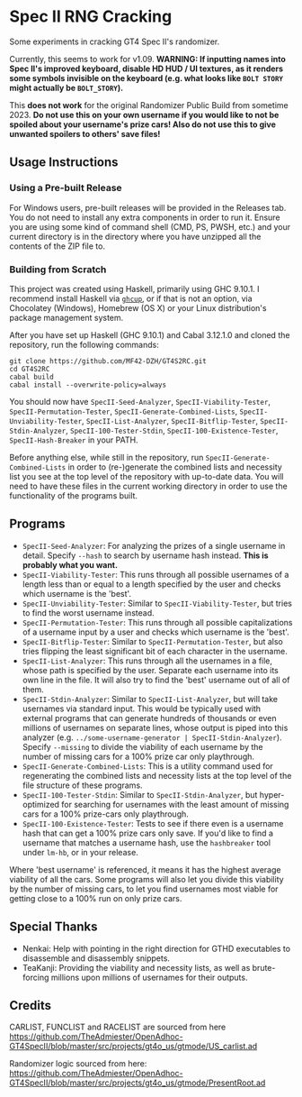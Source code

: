 # Spec II RNG Cracking

Some experiments in cracking GT4 Spec II's randomizer.

Currently, this seems to work for v1.09. **WARNING: If inputting names into Spec II's improved keyboard, disable HD HUD / UI textures, as it renders some symbols invisible on the keyboard (e.g. what looks like `BOLT STORY` might actually be `BOLT_STORY`).**

This **does not work** for the original Randomizer Public Build from sometime 2023. **Do not use this on your own username if you would like to not be spoiled about your username's prize cars! Also do not use this to give unwanted spoilers to others' save files!**

## Usage Instructions

### Using a Pre-built Release

For Windows users, pre-built releases will be provided in the Releases tab.
You do not need to install any extra components in order to run it.
Ensure you are using some kind of command shell (CMD, PS, PWSH, etc.) and your current directory is in the directory where you have unzipped all the contents of the ZIP file to.

### Building from Scratch

This project was created using Haskell, primarily using GHC 9.10.1.
I recommend install Haskell via [`ghcup`](https://www.haskell.org/ghcup/), or if that is not an option, via Chocolatey (Windows), Homebrew (OS X) or your Linux distribution's package management system.

After you have set up Haskell (GHC 9.10.1) and Cabal 3.12.1.0 and cloned the repository, run the following commands:

```
git clone https://github.com/MF42-DZH/GT4S2RC.git
cd GT4S2RC
cabal build
cabal install --overwrite-policy=always
```

You should now have `SpecII-Seed-Analyzer`, `SpecII-Viability-Tester`, `SpecII-Permutation-Tester`, `SpecII-Generate-Combined-Lists`, `SpecII-Unviability-Tester`, `SpecII-List-Analyzer`, `SpecII-Bitflip-Tester`, `SpecII-Stdin-Analyzer`, `SpecII-100-Tester-Stdin`, `SpecII-100-Existence-Tester`, `SpecII-Hash-Breaker` in your PATH.

Before anything else, while still in the repository, run `SpecII-Generate-Combined-Lists` in order to (re-)generate the combined lists and necessity list you see at the top level of the repository with up-to-date data.
You will need to have these files in the current working directory in order to use the functionality of the programs built.

## Programs

- `SpecII-Seed-Analyzer`: For analyzing the prizes of a single username in detail. Specify `--hash` to search by username hash instead. **This is probably what you want.**
- `SpecII-Viability-Tester`: This runs through all possible usernames of a length less than or equal to a length specified by the user and checks which username is the 'best'.
- `SpecII-Unviability-Tester`: Similar to `SpecII-Viability-Tester`, but tries to find the worst username instead.
- `SpecII-Permutation-Tester`: This runs through all possible capitalizations of a username input by a user and checks which username is the 'best'.
- `SpecII-Bitflip-Tester`: Similar to `SpecII-Permutation-Tester`, but also tries flipping the least significant bit of each character in the username.
- `SpecII-List-Analyzer`: This runs through all the usernames in a file, whose path is specified by the user. Separate each username into its own line in the file. It will also try to find the 'best' username out of all of them.
- `SpecII-Stdin-Analyzer`: Similar to `SpecII-List-Analyzer`, but will take usernames via standard input. This would be typically used with external programs that can generate hundreds of thousands or even millions of usernames on separate lines, whose output is piped into this analyzer (e.g. `../some-username-generator | SpecII-Stdin-Analyzer`). Specify `--missing` to divide the viability of each username by the number of missing cars for a 100% prize car only playthrough.
- `SpecII-Generate-Combined-Lists`: This is a utility command used for regenerating the combined lists and necessity lists at the top level of the file structure of these programs.
- `SpecII-100-Tester-Stdin`: Similar to `SpecII-Stdin-Analyzer`, but hyper-optimized for searching for usernames with the least amount of missing cars for a 100% prize-cars only playthrough.
- `SpecII-100-Existence-Tester`: Tests to see if there even is a username hash that can get a 100% prize cars only save. If you'd like to find a username that matches a username hash, use the `hashbreaker` tool under `lm-hb`, or in your release.

Where 'best username' is referenced, it means it has the highest average viability of all the cars. Some programs will also let you divide this viability by the number of missing cars, to let you find usernames most viable for getting close to a 100% run on only prize cars.

## Special Thanks

- Nenkai: Help with pointing in the right direction for GTHD executables to disassemble and disassembly snippets.
- TeaKanji: Providing the viability and necessity lists, as well as brute-forcing millions upon millions of usernames for their outputs.

## Credits

CARLIST, FUNCLIST and RACELIST are sourced from here https://github.com/TheAdmiester/OpenAdhoc-GT4SpecII/blob/master/src/projects/gt4o_us/gtmode/US_carlist.ad

Randomizer logic sourced from here: https://github.com/TheAdmiester/OpenAdhoc-GT4SpecII/blob/master/src/projects/gt4o_us/gtmode/PresentRoot.ad
